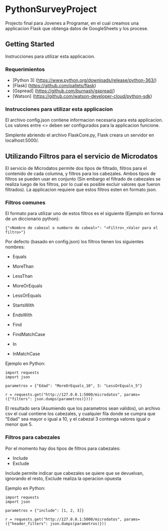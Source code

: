 # PythonSurveyProject

Projecto final para Jovenes a Programar, en el cual creamos una applicacion Flask que obtenga datos de GoogleSheets y los procese.

## Getting Started

Instrucciones para utilizar esta applicacion.

### Requerimientos

* [Python 3] (https://www.python.org/downloads/release/python-363/)
* [Flask] (https://github.com/pallets/flask)
* [Gspread] (https://github.com/burnash/gspread/) 
* [Watson] (https://github.com/watson-developer-cloud/python-sdk)

### Instrucciones para utilizar esta applicacion

El archivo config.json contiene informacion necesaria para esta applicacion.
Los valores entre <> deben ser configurados para la applicacion funcione.

Simplente abriendo el archivo FlaskCore.py, Flask creara un servidor en localhost:5000/.

## Utilizando Filtros para el servicio de Microdatos

El servicio de Microdatos permite dos tipos de filtrado, filtros para el contenido de cada columna, y filtros para los cabezales.
Ambos tipos de filtros se pueden usar en conjunto (Sin embargo el filtrado de cabezales se realiza luego de los filtros, por lo cual es posible
excluir valores que fueron filtrados).
La applicacion requiere que estos filtros esten en formato json.

### Filtros comunes

El formato para utilizar uno de estos filtros es el siguiente (Ejemplo en forma de un diccionario python):

```
{"<Nombre de cabezal o numbero de cabeal>": "<Filtro>_<Valor para el filtro>"}
```

Por defecto (basado en config.json) los filtros tienen los siguientes nombres:

* Equals 
* MoreThan 
* LessThan 
* MoreOrEquals 
* LessOrEquals

* StartsWith 
* EndsWith 
* Find 
* FindMatchCase
* In
* InMatchCase


Ejemplo en Python:

```
import requests
import json 

parametros = {"Edad": "MoreOrEquals_10", 3: "LessOrEquals_5"}

r = requests.get("http://127.0.0.1:5000/microdatos", params=({"filters": json.dumps(parametros)})))
```

El resultado sera (Asumiendo que los parametros sean validos), un archivo csv el cual contiene los cabezales, y cualquier fila donde
se cumpra que "Edad" sea mayor o igual a 10, y el cabezal 3 contenga valores igual o menor que 5.


### Filtros para cabezales

Por el momento hay dos tipos de filtros para cabezales:

* Include
* Exclude

Include permite indicar que cabezales se quiere que se devuelvan, ignorando el resto, Exclude realiza la operacion opuesta


Ejemplo en Python:

```
import requests
import json

parametros = {"include": [1, 2, 3]}

r = requests.get("http://127.0.0.1:5000/microdatos", params=({"header_filters": json.dumps(parametros)}))
```